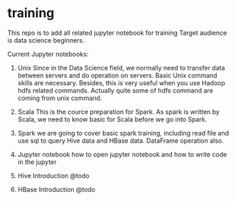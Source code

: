 # training

This repo is to add all related jupyter notebook for training
Target audience is data science beginners.

Current Jupyter notebooks:
1. Unix 
Since in the Data Science field, we normally need to transfer data between servers and do operation on servers. Basic Unix command skills are necessary. Besides, this is very useful when you use Hadoop hdfs related commands. Actually quite some of hdfs command are coming from unix command. 

2. Scala
This is the cource preparation for Spark. As spark is written by Scala, we need to know basic for Scala before we go into Spark.

3. Spark
we are going to cover basic spark training, including read file and use sql to query Hive data and HBase data.
DataFrame operation also. 

4. Jupyter notebook 
how to open jupyter notebook and how to write code in the jupyter

5. Hive Introduction @todo
6. HBase Introduction @todo
